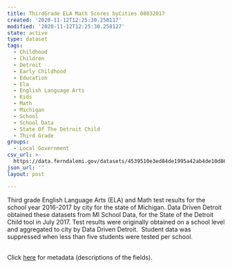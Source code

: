```yaml
---
title: ThirdGrade ELA Math Scores byCities 08032017
created: '2020-11-12T12:25:30.258117'
modified: '2020-11-12T12:25:30.258127'
state: active
type: dataset
tags:
  - Childhood
  - Children
  - Detroit
  - Early Childhood
  - Education
  - Ela
  - English Language Arts
  - Kids
  - Math
  - Michigan
  - School
  - School Data
  - State Of The Detroit Child
  - Third Grade
groups:
  - Local Government
csv_url: >-
  https://data.ferndalemi.gov/datasets/4539510e3ed84de1995a42ab4de10d86_0.csv?outSR=%7B%22latestWkid%22%3A2898%2C%22wkid%22%3A2898%7D
json_url: ''
layout: post

---
```

Third grade English Language Arts (ELA) and Math test results for the school year 2016-2017 by city for the state of Michigan. Data Driven Detroit obtained these datasets from MI School Data, for the State of the Detroit Child tool in July 2017. Test results were originally obtained on a school level and aggregated to city by Data Driven Detroit.  Student data was suppressed when less than five students were tested per school.<div><br /></div><div>Click <a href='http://www.datadrivendetroit.org/metadata/Third_Grade_ELA_and_Math_Data_by_Cities_Metadata.xlsx' target='_blank'>here</a> for metadata (descriptions of the fields).</div>
